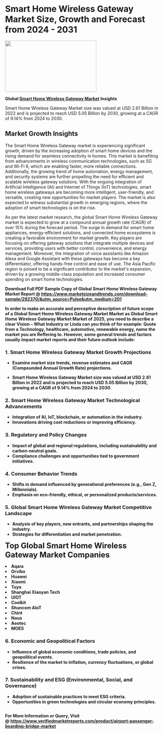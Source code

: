 <H1>Smart Home Wireless Gateway Market Size, Growth and Forecast from 2024 - 2031</H1><img class="aligncenter size-medium wp-image-584254" src="https://thirdeyenews.in/wp-content/uploads/2024/09/Global-Market-Research-300x168.jpeg" alt="" width="300" height="168" /><p><strong>Global&nbsp;<a href="https://www.marketsizeandtrends.com/download-sample/292370/&amp;utm_source=Pulse&amp;utm_medium=201">Smart Home Wireless Gateway Market</a> Insights</strong></p><p>Smart Home Wireless Gateway Market size was valued at USD 2.61 Billion in 2022 and is projected to reach USD 5.05 Billion by 2030, growing at a CAGR of 9.14% from 2024 to 2030.</p><p><h2>Market Growth Insights</h2> <p>The Smart Home Wireless Gateway market is experiencing significant growth, driven by the increasing adoption of smart home devices and the rising demand for seamless connectivity in homes. This market is benefiting from advancements in wireless communication technologies, such as 5G and Wi-Fi 6, which are enabling faster, more reliable connections. Additionally, the growing trend of home automation, energy management, and security systems are further propelling the need for efficient and scalable wireless gateway solutions. With the ongoing integration of Artificial Intelligence (AI) and Internet of Things (IoT) technologies, smart home wireless gateways are becoming more intelligent, user-friendly, and versatile, creating new opportunities for market players. The market is also expected to witness substantial growth in emerging regions, where the adoption of smart technologies is on the rise.</p> <p><strong></strong></p> <p>As per the latest market research, the global Smart Home Wireless Gateway market is expected to grow at a compound annual growth rate (CAGR) of over 15% during the forecast period. The surge in demand for smart home appliances, energy-efficient solutions, and connected home ecosystems is creating a favorable environment for market growth. Key players are focusing on offering gateway solutions that integrate multiple devices and services, providing users with better control, convenience, and energy management. Moreover, the integration of voice assistants like Amazon Alexa and Google Assistant with these gateways has become a key differentiator, offering hands-free control and ease of use. The Asia Pacific region is poised to be a significant contributor to the market's expansion, driven by a growing middle-class population and increased consumer spending on smart home technologies.</p> <p><strong></p><p><span class=""><strong>Download Full PDF Sample Copy of Global Smart Home Wireless Gateway Market Report</strong> @ <a href="https://www.marketsizeandtrends.com/download-sample/292370/&amp;utm_source=Pulse&amp;utm_medium=201" target="_blank">https://www.marketsizeandtrends.com/download-sample/292370/&amp;utm_source=Pulse&amp;utm_medium=201</a></span></p><p>In order to make an accurate and perceptive description of future scope of a Global&nbsp;Smart Home Wireless Gateway Market Market as Global&nbsp;Smart Home Wireless Gateway Market Market of 2025, you need to describe a clear Vision &ndash; What Industry or Linda can you think of for example: Quote from a Technology, healthcare, automotive, renewable energy, name the market you are Reffering to. However, some general trends and factors usually impact market reports and their future outlook include:</p><h3>1.&nbsp;<strong>Smart Home Wireless Gateway Market Growth Projections</strong></h3><ul><li>Examine market size trends, revenue estimates and CAGR (Compounded Annual Growth Rate) projections.</li><li><p>Smart Home Wireless Gateway Market size was valued at USD 2.61 Billion in 2022 and is projected to reach USD 5.05 Billion by 2030, growing at a CAGR of 9.14% from 2024 to 2030.</p></li></ul><h3>2.&nbsp;<strong>Smart Home Wireless Gateway Market Technological Advancements</strong></h3><ul><li>Integration of AI, IoT, blockchain, or automation in the industry.</li><li>Innovations driving cost reductions or improving efficiency.</li></ul><h3>3.&nbsp;<strong>Regulatory and Policy Changes</strong></h3><ul><li>Impact of global and regional regulations, including sustainability and carbon-neutral goals.</li><li>Compliance challenges and opportunities tied to government initiatives.</li></ul><h3>4.&nbsp;<strong>Consumer Behavior Trends</strong></h3><ul><li>Shifts in demand influenced by generational preferences (e.g., Gen Z, Millennials).</li><li>Emphasis on eco-friendly, ethical, or personalized products/services.</li></ul><h3>5.&nbsp;<strong>Global Smart Home Wireless Gateway Market Competitive Landscape</strong></h3><ul><li>Analysis of key players, new entrants, and partnerships shaping the industry.</li><li>Strategies for differentiation and market penetration.</li></ul><p data-pm-slice="1 1 []"><span style="color: inherit; font-family: inherit; font-size: 25px;">Top Global Smart Home Wireless Gateway Market Companies</span></p><div class="" data-test-id=""><p><li>Aqara</li><li> Orvibo</li><li> Huawei</li><li> Xiaomi</li><li> Tuya</li><li> Shanghai Xiaoyan Tech</li><li> UIOT</li><li> Coolkit</li><li> Shuncom AIoT</li><li> Chint</li><li> Nous</li><li> Aeotec</li><li> MOES</li></p></div><h3>6.&nbsp;<strong>Economic and Geopolitical Factors</strong></h3><ul><li>Influence of global economic conditions, trade policies, and geopolitical events.</li><li>Resilience of the market to inflation, currency fluctuations, or global crises.</li></ul><h3>7.&nbsp;<strong>Sustainability and ESG (Environmental, Social, and Governance)</strong></h3><ul><li>Adoption of sustainable practices to meet ESG criteria.</li><li>Opportunities in green technologies and circular economy principles.</li></ul><h2><strong style="font-size: 14px;">For More Information or Query, Visit @&nbsp;</strong><a style="background-color: #ffffff; font-size: 14px;" href="https://www.marketsizeandtrends.com/report/smart-home-wireless-gateway-market/" target="_blank">https://www.verifiedmarketreports.com/product/airport-passenger-boarding-bridge-market</a></h2>
